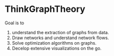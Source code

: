 # ThinkGraphTheory
Goal is to 
1. understand the extraction of graphs from data.
2. Draw networks and understand network flows.
3. Solve optimization algorithms on graphs.
4. Decelop extensive visualizations on the go.

